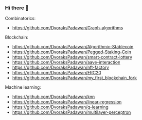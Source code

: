 ### Hi there 👋
Combinatorics:
* https://github.com/DvoraksPadawan/Graph-algorithms

Blockchain:
* https://github.com/DvoraksPadawan/Algorithmic-Stablecoin
* https://github.com/DvoraksPadawan/Pegged-Staking-Coin
* https://github.com/DvoraksPadawan/smart-contract-lottery
* https://github.com/DvoraksPadawan/aave-interaction
* https://github.com/DvoraksPadawan/nft-factory
* https://github.com/DvoraksPadawan/ERC20
* https://github.com/DvoraksPadawan/my_first_blockchain_fork

Machine learning:
* https://github.com/DvoraksPadawan/knn
* https://github.com/DvoraksPadawan/linear-regression
* https://github.com/DvoraksPadawan/q-learning
* https://github.com/DvoraksPadawan/multilayer-perceptron
<!--
**DvoraksPadawan/DvoraksPadawan** is a ✨ _special_ ✨ repository because its `README.md` (this file) appears on your GitHub profile.

Here are some ideas to get you started:

- 🔭 I’m currently working on ...
- 🌱 I’m currently learning ...
- 👯 I’m looking to collaborate on ...
- 🤔 I’m looking for help with ...
- 💬 Ask me about ...
- 📫 How to reach me: ...
- 😄 Pronouns: ...
- ⚡ Fun fact: ...
-->
